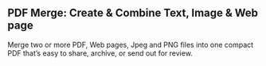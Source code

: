 ## PDF Merge: Create & Combine Text, Image & Web page

Merge two or more PDF, Web pages, Jpeg and PNG files into one compact PDF that’s easy to share, archive, or send out for review.


